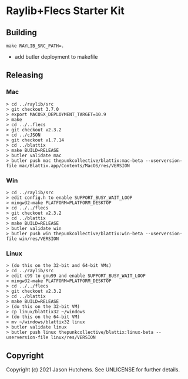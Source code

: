 # Raylib+Flecs Starter Kit

## Building

```
make RAYLIB_SRC_PATH=.
```

* add butler deployment to makefile


## Releasing

### Mac

```
> cd ../raylib/src
> git checkout 3.7.0
> export MACOSX_DEPLOYMENT_TARGET=10.9
> make
> cd ../..flecs
> git checkout v2.3.2
> cd ../cJSON
> git checkout v1.7.14
> cd ../blattix
> make BUILD=RELEASE
> butler validate mac
> butler push mac thepunkcollective/blattix:mac-beta --userversion-file mac/Blattix.app/Contents/MacOS/res/VERSION
```

### Win

```
> cd ../raylib/src
> edit config.h to enable SUPPORT_BUSY_WAIT_LOOP
> mingw32-make PLATFORM=PLATFORM_DESKTOP
> cd ../../flecs
> git checkout v2.3.2
> cd ../blattix
> make BUILD=RELEASE
> butler validate win
> butler push win thepunkcollective/blattix:win-beta --userversion-file win/res/VERSION
```

### Linux

```
> (do this on the 32-bit and 64-bit VMs)
> cd ../raylib/src
> edit c99 to gnu99 and enable SUPPORT_BUSY_WAIT_LOOP
> mingw32-make PLATFORM=PLATFORM_DESKTOP
> cd ../../flecs
> git checkout v2.3.2
> cd ../blattix
> make BUILD=RELEASE
> (do this on the 32-bit VM)
> cp linux/blattix32 ~/windows
> (do this on the 64-bit VM)
> mv ~/windows/blattix32 linux
> butler validate linux
> butler push linux thepunkcollective/blattix:linux-beta --userversion-file linux/res/VERSION
```

## Copyright

Copyright (c) 2021 Jason Hutchens. See UNLICENSE for further details.
